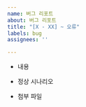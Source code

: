 ```yaml
---
name: 버그 리포트
about: 버그 리포트
title: "[X - XX] ~ 오류"
labels: bug
assignees: ''

---
```


- 내용

- 정상 시나리오

- 첨부 파일
